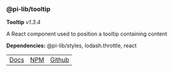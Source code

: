 ### @pi-lib/tooltip

**Tooltip** _v1.3.4_

A React component used to position a tooltip containing content

**Dependencies:** @pi-lib/styles, lodash.throttle, react

<table>
  <tbody>
    <tr>
      <td><a href="https://pi.lance-taylor.com/?path=/story/ui-tooltip" target="_blank">Docs</a></td>
      <td><a href="https://www.npmjs.com/package/@pi-lib/tooltip" target="_blank">NPM</a></td>
      <td><a href="https://github.com/lancerael/pi/tree/main/src/src/components/atoms/Tooltip" target="_blank">Github</a></td>
    </tr>
  </tbody>
</table>

